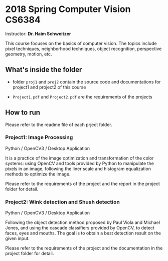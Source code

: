 # 2018 Spring Computer Vision CS6384
Instructor: **Dr. Haim Schweitzer**

This course focuses on the basics of computer vision. The topics include pixel techniques, neighborhood techniques, object recognition, perspective geometry, motion, etc.

## What's inside the folder
- folder `proj1` and `proj2` contain the source code and documentations for project1 and project2 of this course

- `Project1.pdf` and `Project2.pdf` are the requirements of the projects

## How to run
Please refer to the readme file of each prject folder.

### Project1: Image Processing
Python / OpenCV3 / Desktop Application

It is a practice of the image optimization and transformation of the color systems: using OpenCV and tools provided by Python to manipulate the pixels in an image, following the liner scale and histogram equalization methods to optimize the image.

Please refer to the requirements of the project and the report in the project folder for detail.

### Project2: Wink detection and Shush detection
Python / OpenCV3 / Desktop Application

Following the object detection method proposed by Paul Viola and Michael Jones, and using the cascade classifiers provided by OpenCV, to detect faces, eyes and mouths. The goal is to obtain a best detection result on the given input.

Please refer to the requirements of the project and the documentation in the project folder for detail.
